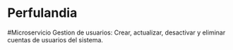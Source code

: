 # Perfulandia
#Microservicio Gestion de usuarios: 
Crear, actualizar, desactivar y eliminar cuentas de usuarios del sistema.
